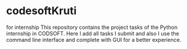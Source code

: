 # codesoftKruti
for internship
This repository contains the project tasks of the Python internship in CODSOFT.
Here I add all tasks I submit and also I use the command line interface and complete with GUI for a better experience.
